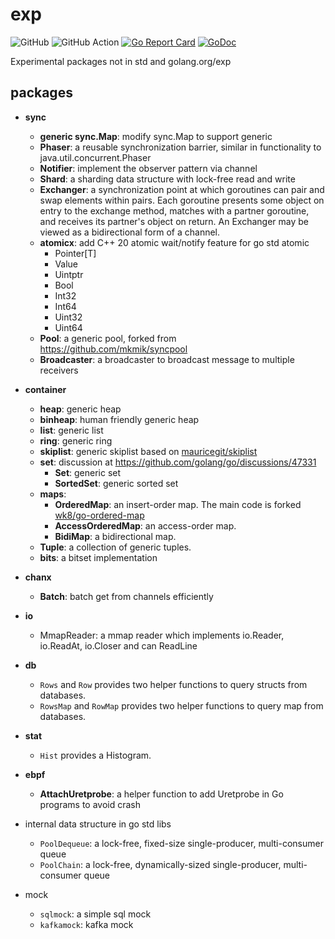 # exp

![GitHub](https://img.shields.io/github/license/smallnest/exp) ![GitHub Action](https://github.com/smallnest/exp/actions/workflows/action.yaml/badge.svg) [![Go Report Card](https://goreportcard.com/badge/github.com/smallnest/exp)](https://goreportcard.com/report/github.com/smallnest/exp)  [![GoDoc](https://godoc.org/github.com/smallnest/exp?status.png)](http://godoc.org/github.com/smallnest/exp)  



Experimental packages not in std and golang.org/exp


## packages

- **sync**
  - **generic sync.Map**: modify sync.Map to support generic
  - **Phaser**: a reusable synchronization barrier, similar in functionality to java.util.concurrent.Phaser
  - **Notifier**: implement the observer pattern via channel
  - **Shard**: a sharding data structure with lock-free read and write
  - **Exchanger**: a synchronization point at which goroutines can pair and swap elements within pairs. Each goroutine presents some object on entry to the exchange method, matches with a partner goroutine, and receives its partner's object on return. An Exchanger may be viewed as a bidirectional form of a channel.
  - **atomicx**: add C++ 20 atomic wait/notify feature for go std atomic
    - Pointer[T]
    - Value
    - Uintptr
    - Bool
    - Int32
    - Int64
    - Uint32
    - Uint64
  - **Pool**: a generic pool, forked from https://github.com/mkmik/syncpool
  - **Broadcaster**: a broadcaster to broadcast message to multiple receivers

- **container**
  - **heap**: generic heap
  - **binheap**: human friendly generic heap
  - **list**: generic list
  - **ring**: generic ring
  - **skiplist**: generic skiplist based on [mauricegit/skiplist](https://github.com/mauricegit/skiplist)
  - **set**: discussion at https://github.com/golang/go/discussions/47331
    - **Set**: generic set
    - **SortedSet**: generic sorted set 
  - **maps**:
    - **OrderedMap**: an insert-order map. The main code is forked [wk8/go-ordered-map](https://github.com/wk8/go-ordered-map)
    - **AccessOrderedMap**: an access-order map.
    - **BidiMap**: a bidirectional map. 
  - **Tuple**: a collection of generic tuples.
  - **bits**: a bitset implementation

- **chanx**
  - **Batch**: batch get from channels efficiently

- **io**
  - MmapReader: a mmap reader which implements io.Reader, io.ReadAt, io.Closer and can ReadLine

- **db**
  - `Rows` and `Row` provides two helper functions to query structs from databases.
  - `RowsMap` and `RowMap` provides two helper functions to query map from databases.

- **stat**
  - `Hist` provides a Histogram.

- **ebpf**
  - **AttachUretprobe**: a helper function to add Uretprobe in Go programs to avoid crash

- internal data structure in go std libs
  - `PoolDequeue`: a lock-free, fixed-size single-producer, multi-consumer queue
  - `PoolChain`: a lock-free, dynamically-sized single-producer, multi-consumer queue

- mock
  - `sqlmock`: a simple sql mock
  - `kafkamock`: kafka mock